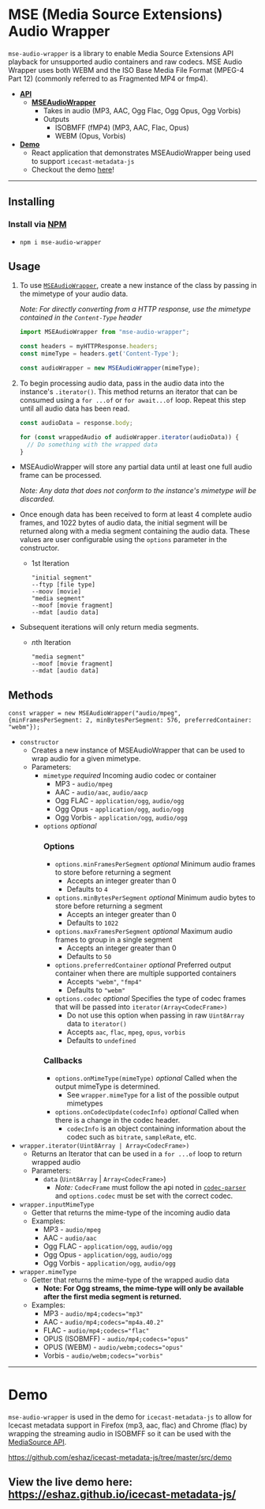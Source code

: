 # MSE (Media Source Extensions) Audio Wrapper

`mse-audio-wrapper` is a library to enable Media Source Extensions API playback for unsupported audio containers and raw codecs. MSE Audio Wrapper uses both WEBM and the ISO Base Media File Format (MPEG-4 Part 12) (commonly referred to as Fragmented MP4 or fmp4).

 * [**API**](#mse-audio-wrapper)
   * [**MSEAudioWrapper**](#MSEAudioWrapper)
     * Takes in audio (MP3, AAC, Ogg Flac, Ogg Opus, Ogg Vorbis)
     * Outputs
       * ISOBMFF (fMP4) (MP3, AAC, Flac, Opus)
       * WEBM (Opus, Vorbis)
 * [**Demo**](#demo)
   * React application that demonstrates MSEAudioWrapper being used to support `icecast-metadata-js`
   * Checkout the demo [here](https://eshaz.github.io/icecast-metadata-js/)!

---

## Installing

### Install via [NPM](https://www.npmjs.com/package/mse-audio-wrapper)
* `npm i mse-audio-wrapper`

## Usage

1. To use [`MSEAudioWrapper`](https://github.com/eshaz/mse-audio-wrapper/tree/master/src/MSEAudioWrapper.js), create a new instance of the class by passing in the mimetype of your audio data.

    *Note: For directly converting from a HTTP response, use the mimetype contained in the `Content-Type` header*
    
    ```javascript
    import MSEAudioWrapper from "mse-audio-wrapper";
    
    const headers = myHTTPResponse.headers;
    const mimeType = headers.get('Content-Type');
    
    const audioWrapper = new MSEAudioWrapper(mimeType);
    ```
    
1. To begin processing audio data, pass in the audio data into the instance's `.iterator()`. This method returns an iterator that can be consumed using a `for ...of` or `for await...of` loop. Repeat this step until all audio data has been read.

    ```javascript
    const audioData = response.body;
    
    for (const wrappedAudio of audioWrapper.iterator(audioData)) {
      // Do something with the wrapped data
    }
    ```

  * MSEAudioWrapper will store any partial data until at least one full audio frame can be processed.

    *Note: Any data that does not conform to the instance's mimetype will be discarded.*

  * Once enough data has been received to form at least 4 complete audio frames, and 1022 bytes of audio data, the initial segment will be returned along with a media segment containing the audio data. These values are user configurable using the `options` parameter in the constructor.

    * 1st Iteration

      ```
      "initial segment"
      --ftyp [file type]
      --moov [movie]
      "media segment"
      --moof [movie fragment]
      --mdat [audio data]
      ```

  * Subsequent iterations will only return media segments.
    * *n*th Iteration

      ```
      "media segment"
      --moof [movie fragment]
      --mdat [audio data]
      ```

## Methods

`const wrapper = new MSEAudioWrapper("audio/mpeg", {minFramesPerSegment: 2, minBytesPerSegment: 576, preferredContainer: "webm"});`
* `constructor`
  * Creates a new instance of MSEAudioWrapper that can be used to wrap audio for a given mimetype.
  * Parameters:
    * `mimetype` *required* Incoming audio codec or container
      * MP3 - `audio/mpeg`
      * AAC - `audio/aac`, `audio/aacp`
      * Ogg FLAC - `application/ogg`, `audio/ogg`
      * Ogg Opus - `application/ogg`, `audio/ogg`
      * Ogg Vorbis - `application/ogg`, `audio/ogg`
    * `options` *optional*
      ### Options
      * `options.minFramesPerSegment` *optional* Minimum audio frames to store before returning a segment
        * Accepts an integer greater than 0
        * Defaults to `4`
      * `options.minBytesPerSegment` *optional* Minimum audio bytes to store before returning a segment
        * Accepts an integer greater than 0
        * Defaults to `1022`
      * `options.maxFramesPerSegment` *optional* Maximum audio frames to group in a single segment
        * Accepts an integer greater than 0
        * Defaults to `50`
      * `options.preferredContainer` *optional* Preferred output container when there are multiple supported containers
        * Accepts `"webm"`, `"fmp4"`
        * Defaults to `"webm"`
      * `options.codec` *optional* Specifies the type of codec frames that will be passed into `iterator(Array<CodecFrame>)`
        * Do not use this option when passing in raw `Uint8Array` data to `iterator()`
        * Accepts `aac`, `flac`, `mpeg`, `opus`, `vorbis`
        * Defaults to `undefined`
      ### Callbacks
      * `options.onMimeType(mimeType)` *optional* Called when the output mimeType is determined.
        * See `wrapper.mimeType` for a list of the possible output mimetypes
      * `options.onCodecUpdate(codecInfo)` *optional* Called when there is a change in the codec header.
        * `codecInfo` is an object containing information about the codec such as `bitrate`, `sampleRate`, etc.
* `wrapper.iterator(Uint8Array | Array<CodecFrame>)`
  * Returns an Iterator that can be used in a `for ...of` loop to return wrapped audio
  * Parameters:
    * `data` (`Uint8Array` | `Array<CodecFrame>`)
      * *Note:* `CodecFrame` must follow the api noted in [`codec-parser`](https://github.com/eshaz/codec-parser) and `options.codec` must be set with the correct codec.
* `wrapper.inputMimeType`
  * Getter that returns the mime-type of the incoming audio data
  * Examples:
    * MP3 - `audio/mpeg`
    * AAC - `audio/aac`
    * Ogg FLAC - `application/ogg`, `audio/ogg`
    * Ogg Opus - `application/ogg`, `audio/ogg`
    * Ogg Vorbis - `application/ogg`, `audio/ogg`
* `wrapper.mimeType`
  * Getter that returns the mime-type of the wrapped audio data
    * **Note: For Ogg streams, the mime-type will only be available after the first media segment is returned.**
  * Examples:
    * MP3 - `audio/mp4;codecs="mp3"`
    * AAC - `audio/mp4;codecs="mp4a.40.2"`
    * FLAC - `audio/mp4;codecs="flac"`
    * OPUS (ISOBMFF) - `audio/mp4;codecs="opus"`
    * OPUS (WEBM) - `audio/webm;codecs="opus"`
    * Vorbis - `audio/webm;codecs="vorbis"`
---


# Demo

`mse-audio-wrapper` is used in the demo for `icecast-metadata-js` to allow for Icecast metadata support in Firefox (mp3, aac, flac) and Chrome (flac) by wrapping the streaming audio in ISOBMFF so it can be used with the [MediaSource API](https://developer.mozilla.org/en-US/docs/Web/API/MediaSource).

https://github.com/eshaz/icecast-metadata-js/tree/master/src/demo

## View the live demo here: https://eshaz.github.io/icecast-metadata-js/